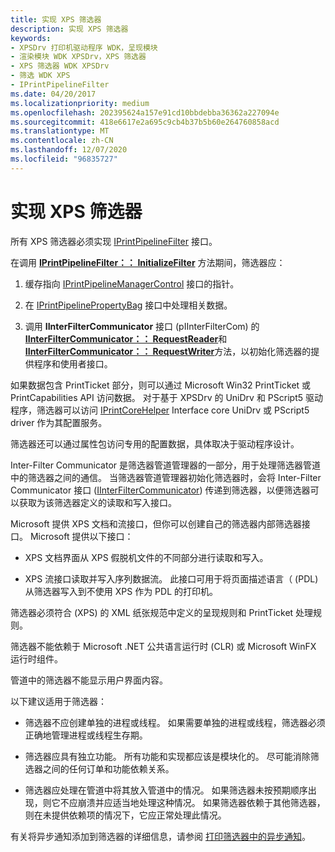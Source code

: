```yaml
---
title: 实现 XPS 筛选器
description: 实现 XPS 筛选器
keywords:
- XPSDrv 打印机驱动程序 WDK，呈现模块
- 渲染模块 WDK XPSDrv，XPS 筛选器
- XPS 筛选器 WDK XPSDrv
- 筛选 WDK XPS
- IPrintPipelineFilter
ms.date: 04/20/2017
ms.localizationpriority: medium
ms.openlocfilehash: 202395624a157e91cd10bbdebba36362a227094e
ms.sourcegitcommit: 418e6617e2a695c9cb4b37b5b60e264760858acd
ms.translationtype: MT
ms.contentlocale: zh-CN
ms.lasthandoff: 12/07/2020
ms.locfileid: "96835727"
---
```

# <a name="implementing-xps-filters"></a>实现 XPS 筛选器


所有 XPS 筛选器必须实现 [IPrintPipelineFilter](/windows-hardware/drivers/ddi/filterpipeline/nn-filterpipeline-iprintpipelinefilter) 接口。

在调用 [**IPrintPipelineFilter：： InitializeFilter**](/windows-hardware/drivers/ddi/filterpipeline/nf-filterpipeline-iprintpipelinefilter-initializefilter) 方法期间，筛选器应：

1.  缓存指向 [IPrintPipelineManagerControl](/windows-hardware/drivers/ddi/filterpipeline/nn-filterpipeline-iprintpipelinemanagercontrol) 接口的指针。

2.  在 [IPrintPipelinePropertyBag](/windows-hardware/drivers/ddi/filterpipeline/nn-filterpipeline-iprintpipelinepropertybag) 接口中处理相关数据。

3.  调用 **IInterFilterCommunicator** 接口 (pIInterFilterCom) 的 [**IInterFilterCommunicator：： RequestReader**](/windows-hardware/drivers/ddi/filterpipeline/nf-filterpipeline-iinterfiltercommunicator-requestreader)和 [**IInterFilterCommunicator：： RequestWriter**](/windows-hardware/drivers/ddi/filterpipeline/nf-filterpipeline-iinterfiltercommunicator-requestwriter)方法，以初始化筛选器的提供程序和使用者接口。

如果数据包含 PrintTicket 部分，则可以通过 Microsoft Win32 PrintTicket 或 PrintCapabilities API 访问数据。 对于基于 XPSDrv 的 UniDrv 和 PScript5 驱动程序，筛选器可以访问 [IPrintCoreHelper](/windows-hardware/drivers/ddi/prcomoem/nn-prcomoem-iprintcorehelper) Interface core UniDrv 或 PScript5 driver 作为其配置服务。

筛选器还可以通过属性包访问专用的配置数据，具体取决于驱动程序设计。

Inter-Filter Communicator 是筛选器管道管理器的一部分，用于处理筛选器管道中的筛选器之间的通信。 当筛选器管道管理器初始化筛选器时，会将 Inter-Filter Communicator 接口 ([IInterFilterCommunicator](/windows-hardware/drivers/ddi/filterpipeline/nn-filterpipeline-iinterfiltercommunicator)) 传递到筛选器，以便筛选器可以获取为该筛选器定义的读取和写入接口。

Microsoft 提供 XPS 文档和流接口，但你可以创建自己的筛选器内部筛选器接口。 Microsoft 提供以下接口：

-   XPS 文档界面从 XPS 假脱机文件的不同部分进行读取和写入。

-   XPS 流接口读取并写入序列数据流。 此接口可用于将页面描述语言（ (PDL) 从筛选器写入到不使用 XPS 作为 PDL 的打印机。

筛选器必须符合 (XPS) 的 XML 纸张规范中定义的呈现规则和 PrintTicket 处理规则。

筛选器不能依赖于 Microsoft .NET 公共语言运行时 (CLR) 或 Microsoft WinFX 运行时组件。

管道中的筛选器不能显示用户界面内容。

以下建议适用于筛选器：

-   筛选器不应创建单独的进程或线程。 如果需要单独的进程或线程，筛选器必须正确地管理进程或线程生存期。

-   筛选器应具有独立功能。 所有功能和实现都应该是模块化的。 尽可能消除筛选器之间的任何订单和功能依赖关系。

-   筛选器应处理在管道中将其放入管道中的情况。 如果筛选器未按预期顺序出现，则它不应崩溃并应适当地处理这种情况。 如果筛选器依赖于其他筛选器，则在未提供依赖项的情况下，它应正常处理此情况。

有关将异步通知添加到筛选器的详细信息，请参阅 [打印筛选器中的异步通知](asynchronous-notifications-in-print-filters.md)。

 

